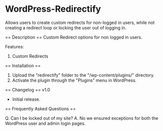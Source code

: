 WordPress-Redirectify
=====================

Allows users to create custom redirects for non-logged in users, while not creating a redirect loop or locking the user out of logging in.

== Description ==
Custom Redirect options for non logged in users. 

Features:
1. Custom Redirects


== Installation ==
1. Upload the \"redirectify\" folder to the \"/wp-content/plugins/\" directory.
2. Activate the plugin through the \"Plugins\" menu in WordPress.


== Changelog ==
v1.0
* Initial release.


== Frequently Asked Questions ==

Q. Can I be locked out of my site?
A. No we ensured exceptions for both the WordPress user and admin login pages.
